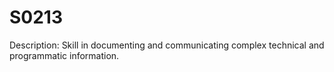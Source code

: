 # S0213
Description: Skill in documenting and communicating complex technical and programmatic information.
